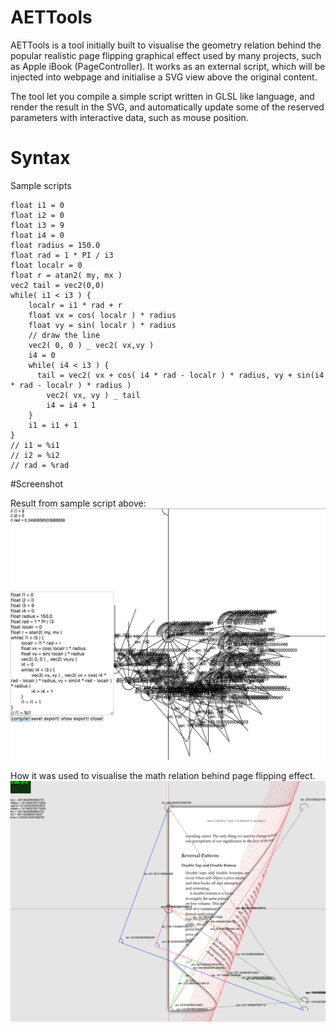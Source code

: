 # AETTools
AETTools is a tool initially built to visualise the geometry relation behind the popular realistic page flipping graphical effect used by many projects, such as Apple iBook (PageController). It works as an external script, which will be injected into webpage and initialise a SVG view above the original content.

The tool let you compile a simple script written in GLSL like language, and render the result in the SVG, and automatically update some of the reserved parameters with interactive data, such as mouse position.

# Syntax

Sample scripts
```
float i1 = 0
float i2 = 0
float i3 = 9
float i4 = 0
float radius = 150.0
float rad = 1 * PI / i3
float localr = 0
float r = atan2( my, mx )
vec2 tail = vec2(0,0)
while( i1 < i3 ) {
	localr = i1 * rad + r
	float vx = cos( localr ) * radius
	float vy = sin( localr ) * radius
	// draw the line
	vec2( 0, 0 ) _ vec2( vx,vy )
	i4 = 0
	while( i4 < i3 ) {
	  tail = vec2( vx + cos( i4 * rad - localr ) * radius, vy + sin(i4 * rad - localr ) * radius )
		vec2( vx, vy ) _ tail
		i4 = i4 + 1
	}
	i1 = i1 + 1
}
// i1 = %i1
// i2 = %i2
// rad = %rad

```

#Screenshot

Result from sample script above:
![alt tag](https://raw.githubusercontent.com/cryeong/AETTools/master/screenshot.png)

How it was used to visualise the math relation behind page flipping effect.
![alt tag](https://raw.githubusercontent.com/cryeong/AETTools/master/screenshot2.png)
